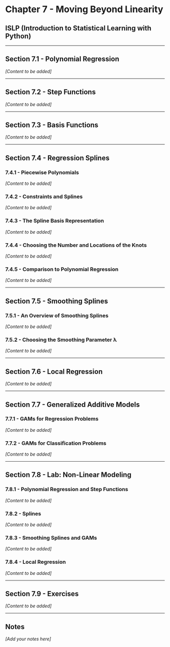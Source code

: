 # Chapter 7 - Moving Beyond Linearity

## ISLP (Introduction to Statistical Learning with Python)

---

## Section 7.1 - Polynomial Regression
*[Content to be added]*

---

## Section 7.2 - Step Functions
*[Content to be added]*

---

## Section 7.3 - Basis Functions
*[Content to be added]*

---

## Section 7.4 - Regression Splines

### 7.4.1 - Piecewise Polynomials
*[Content to be added]*

### 7.4.2 - Constraints and Splines
*[Content to be added]*

### 7.4.3 - The Spline Basis Representation
*[Content to be added]*

### 7.4.4 - Choosing the Number and Locations of the Knots
*[Content to be added]*

### 7.4.5 - Comparison to Polynomial Regression
*[Content to be added]*

---

## Section 7.5 - Smoothing Splines

### 7.5.1 - An Overview of Smoothing Splines
*[Content to be added]*

### 7.5.2 - Choosing the Smoothing Parameter λ
*[Content to be added]*

---

## Section 7.6 - Local Regression
*[Content to be added]*

---

## Section 7.7 - Generalized Additive Models

### 7.7.1 - GAMs for Regression Problems
*[Content to be added]*

### 7.7.2 - GAMs for Classification Problems
*[Content to be added]*

---

## Section 7.8 - Lab: Non-Linear Modeling

### 7.8.1 - Polynomial Regression and Step Functions
*[Content to be added]*

### 7.8.2 - Splines
*[Content to be added]*

### 7.8.3 - Smoothing Splines and GAMs
*[Content to be added]*

### 7.8.4 - Local Regression
*[Content to be added]*

---

## Section 7.9 - Exercises
*[Content to be added]*

---

## Notes
*[Add your notes here]*
